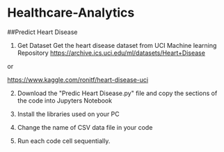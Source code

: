 # Healthcare-Analytics

##Predict Heart Disease


1. Get Dataset
Get the heart disease dataset from UCI Machine learning Repository
https://archive.ics.uci.edu/ml/datasets/Heart+Disease

or

https://www.kaggle.com/ronitf/heart-disease-uci

2. Download the "Predic Heart Disease.py" file and copy the sections of the code into Jupyters Notebook 

3. Install the libraries used on your PC

4. Change the name of CSV data file in your code

3. Run each code cell sequentially.


